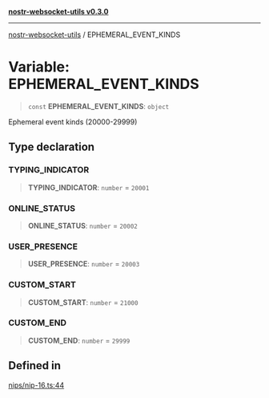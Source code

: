[**nostr-websocket-utils v0.3.0**](../README.md)

***

[nostr-websocket-utils](../globals.md) / EPHEMERAL\_EVENT\_KINDS

# Variable: EPHEMERAL\_EVENT\_KINDS

> `const` **EPHEMERAL\_EVENT\_KINDS**: `object`

Ephemeral event kinds (20000-29999)

## Type declaration

### TYPING\_INDICATOR

> **TYPING\_INDICATOR**: `number` = `20001`

### ONLINE\_STATUS

> **ONLINE\_STATUS**: `number` = `20002`

### USER\_PRESENCE

> **USER\_PRESENCE**: `number` = `20003`

### CUSTOM\_START

> **CUSTOM\_START**: `number` = `21000`

### CUSTOM\_END

> **CUSTOM\_END**: `number` = `29999`

## Defined in

[nips/nip-16.ts:44](https://github.com/HumanjavaEnterprises/nostr-websocket-utils/blob/main/src/nips/nip-16.ts#L44)

